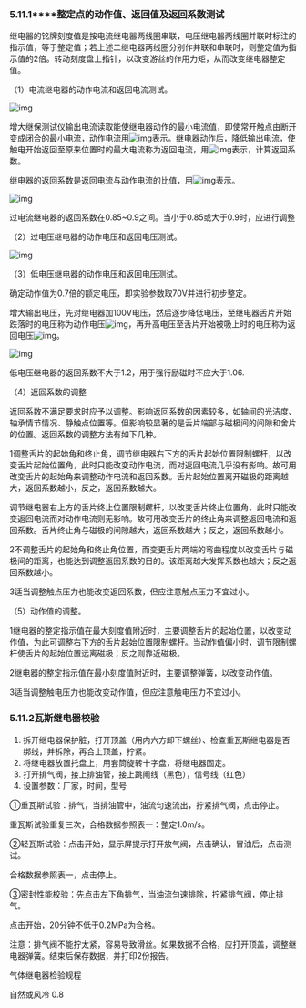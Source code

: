### **5.11.1****整定点的动作值、返回值及返回系数测试**

 

继电器的铭牌刻度值是按电流继电器两线圈串联，电压继电器两线圈并联时标注的指示值，等于整定值；若上述二继电器两线圈分别作并联和串联时，则整定值为指示值的2倍。转动刻度盘上指针，以改变游丝的作用力矩，从而改变继电器整定值。

 

（1）电流继电器的动作电流和返回电流测试。

![img](file:///C:\Users\yuri\AppData\Local\Temp\ksohtml22920\wps127.png)

 

  增大继保测试仪输出电流读取能使继电器动作的最小电流值，即使常开触点由断开变成闭合的最小电流，动作电流用![img](file:///C:\Users\yuri\AppData\Local\Temp\ksohtml22920\wps128.jpg)表示。继电器动作后，降低输出电流，使触电开始返回至原来位置时的最大电流称为返回电流，用![img](file:///C:\Users\yuri\AppData\Local\Temp\ksohtml22920\wps129.jpg)表示，计算返回系数。

继电器的返回系数是返回电流与动作电流的比值，用![img](file:///C:\Users\yuri\AppData\Local\Temp\ksohtml22920\wps130.jpg)表示。

![img](file:///C:\Users\yuri\AppData\Local\Temp\ksohtml22920\wps131.jpg) 

过电流继电器的返回系数在0.85~0.9之间。当小于0.85或大于0.9时，应进行调整

 

（2）过电压继电器的动作电压和返回电压测试。

![img](file:///C:\Users\yuri\AppData\Local\Temp\ksohtml22920\wps132.png)

（3）低电压继电器的动作电压和返回电压测试。

  确定动作值为0.7倍的额定电压，即实验参数取70V并进行初步整定。

增大输出电压，先对继电器加100V电压，然后逐步降低电压，至继电器舌片开始跌落时的电压称为动作电压![img](file:///C:\Users\yuri\AppData\Local\Temp\ksohtml22920\wps133.jpg)，再升高电压至舌片开始被吸上时的电压称为返回电压![img](file:///C:\Users\yuri\AppData\Local\Temp\ksohtml22920\wps134.jpg)。

![img](file:///C:\Users\yuri\AppData\Local\Temp\ksohtml22920\wps135.jpg) 

低电压继电器的返回系数不大于1.2，用于强行励磁时不应大于1.06.

 （4）返回系数的调整

返回系数不满足要求时应予以调整。影响返回系数的因素较多，如轴间的光洁度、轴承情节情况、静触点位置等。但影响较显著的是舌片端部与磁极间的间隙和舍片的位置。返回系数的调整方法有如下几种。

1调整舌片的起始角和终止角，调节继电器右下方的舌片起始位置限制螺杆，以改变舌片起始位置角，此时只能改变动作电流，而对返回电流几乎没有影响。故可用改变舌片的起始角来调整动作电流和返回系数。舌片起始位置离开磁极的距离越大，返回系数越小，反之，返回系数越大。

调节继电器右上方的舌片终止位置限制螺杆，以改变舌片终止位置角，此时只能改变返回电流而对动作电流则无影响。故可用改变舌片的终止角来调整返回电流和返回系数。舌片终止角与磁极的间隙越大，返回系数越大；反之，返回系数越小。

2不调整舌片的起始角和终止角位置，而变更舌片两端的弯曲程度以改变舌片与磁极间的距离，也能达到调整返回系数的目的。该距离越大发挥系数也越大；反之返回系数越小。

3适当调整触点压力也能改变返回系数，但应注意触点压力不宜过小。

（5）动作值的调整。

1继电器的整定指示值在最大刻度值附近时，主要调整舌片的起始位置，以改变动作值，为此可调整右下方的舌片起始位置限制螺杆。当动作值偏小时，调节限制螺杆使舌片的起始位置远离磁极；反之则靠近磁极。

2继电器的整定指示值在最小刻度值附近时，主要调整弹簧，以改变动作值。

3适当调整触电压力也能改变动作值，但应注意触电压力不宜过小。

### **5.11.2瓦斯继电器校验**

1. 拆开继电器保护脏，打开顶盖（用内六方卸下螺丝）、检查重瓦斯继电器是否绑线，并拆除，再合上顶盖，拧紧。
2. 将继电器放置托盘上，用套筒旋转十字盘，将继电器固定。
3. 打开排气阀，接上排油管，接上跳闸线（黑色），信号线（红色）
4. 设置参数：厂家，时间，型号

①重瓦斯试验：排气，当排油管中，油流匀速流出，拧紧排气阀，点击停止。

重瓦斯试验重复三次，合格数据参照表一：整定1.0m/s。

②轻瓦斯试验：点击开始，显示屏提示打开放气阀，点击确认，冒油后，点击测试。

合格数据参照表一，点击停止。

③密封性能校验：先点击左下角排气，当油流匀速排除，拧紧排气阀，停止排气。

点击开始，20分钟不低于0.2MPa为合格。

注意：排气阀不能拧太紧，容易导致滑丝。如果数据不合格，应打开顶盖，调整继电器弹簧。结束后保存数据，并打印2份报告。

 

气体继电器检验规程

自然或风冷  0.8